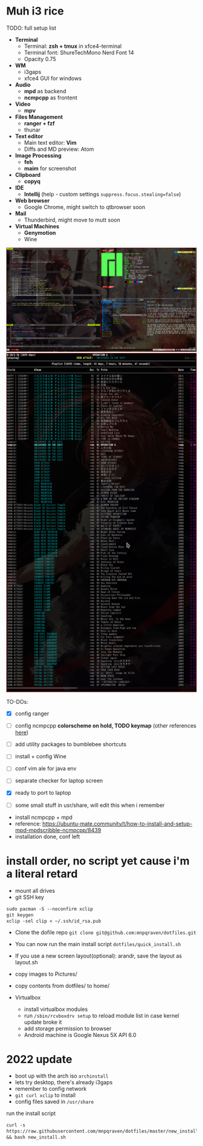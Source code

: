 # Muh i3 rice

TODO: full setup list
- **Terminal**
 	* Terminal: **zsh + tmux** in xfce4-terminal
	* Terminal font: ShureTechMono Nerd Font 14
	* Opacity 0.75
- **WM**
	* i3gaps
	* xfce4 GUI for windows
- **Audio**
 	* **mpd** as backend
	* **ncmpcpp** as frontent
- **Video**
 	* **mpv**
- **Files Management**
 	* **ranger + fzf**
	* thunar
- **Text editor**
 	* Main text editor: **Vim**
	* Diffs and MD preview: Atom
- **Image Processing**
 	* **feh**
	* **maim** for screenshot
- **Clipboard**
 	* **copyq**
- **IDE**
 	* **Intellij** (help - custom settings `suppress.focus.stealing=false`)
- **Web browser**
 	* Google Chrome, might switch to qtbrowser soon
- **Mail**
 	* Thunderbird, might move to mutt soon
- **Virtual Machines**
 	* **Genymotion**
	* Wine

![muh chinese waifoo](https://github.com/mnpqraven/dotfiles/blob/master/preview2.png?raw=true)
![muh chinese waifoo](https://github.com/mnpqraven/dotfiles/blob/master/preview.png?raw=true)

TO-DOs:
- [x] config ranger
- [ ] config ncmpcpp **colorscheme on hold, TODO keymap** (other references [here](https://ubuntu-mate.community/t/how-to-install-and-setup-mpd-mpdscribble-ncmpcpp/8439))
- [ ] add utility packages to bumblebee shortcuts
- [ ] install + config Wine
- [ ] conf vim ale for java env

- [ ] separate checker for laptop screen
- [x] ready to port to laptop
- [ ] some small stuff in usr/share, will edit this when i remember

- install ncmpcpp + mpd
- reference: https://ubuntu-mate.community/t/how-to-install-and-setup-mpd-mpdscribble-ncmpcpp/8439
- installation done, conf left

# install order, no script yet cause i'm a literal retard
- mount all drives
- git SSH key
````
sudo pacman -S --noconfirm xclip
git keygen
xclip -sel clip < ~/.ssh/id_rsa.pub
````
- Clone the dofile repo
`git clone git@github.com:mnpqraven/dotfiles.git`

- You can now run the main install script
`dotfiles/quick_install.sh`
- If you use a new screen layout(optional): arandr, save the layout as layout.sh
- copy images to Pictures/
- copy contents from dotfiles/ to home/
- Virtualbox
  - install virtualbox modules
  - run `/sbin/rcvboxdrv setup` to reload module list in case kernel update broke it
  - add storage permission to browser
  - Android machine is Google Nexus 5X API 6.0

# 2022 update
- boot up with the arch iso
`archinstall`
- lets try desktop, there's already i3gaps
- remember to config network
- `git curl xclip` to install
- config files saved in `/usr/share`

run the install script
```
curl -s https://raw.githubusercontent.com/mnpqraven/dotfiles/master/new_install.sh && bash new_install.sh
```
